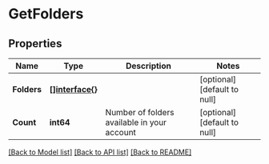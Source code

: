 # GetFolders

## Properties
Name | Type | Description | Notes
------------ | ------------- | ------------- | -------------
**Folders** | [**[]interface{}**](interface{}.md) |  | [optional] [default to null]
**Count** | **int64** | Number of folders available in your account | [optional] [default to null]

[[Back to Model list]](../README.md#documentation-for-models) [[Back to API list]](../README.md#documentation-for-api-endpoints) [[Back to README]](../README.md)


